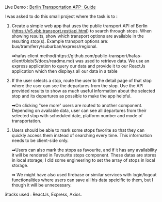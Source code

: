 Live Demo : <a href="https://khadkauj.github.io/berlin-Trasnportation-App-frontend/" > Berlin Transportation APP- Guide </a>

I was asked to do this small project where the task is to :

1. Create a simple web app that uses the public transport API of Berlin
(https://v5.vbb.transport.rest/api.html) to search through stops. When showing results, show
which transport options are available in the resulting stop(s). Example transport options are:
bus/tram/ferry/suburban/express/regional.
  
    <p>➡hafas client method(https://github.com/public-transport/hafas-client/blob/5/docs/readme.md) was used to retrieve data. 
     We use an express application to query our data and provide it to our ReactJs application which then displays all our data
    in a table</p>

2. If the user selects a stop, route the user to the detail page of that stop where the user can see
the departures from the stop. Use the API provided results to show as much useful information
about the selected stop and its departures as possible to make the app helpful.

    <p>➡On clicking "see more" users are routed to another component. Depending on available data, user can see all departures
    from their selected stop with scheduled date, platform number and mode of transportation. </p>

3. Users should be able to mark some stops favorite so that they can quickly access them instead
of searching every time. This information needs to be client-side only.

    <p>➡Users can also mark the stops as favourite, and if it has any availability it will be rendered in Favourite stops
      component. These datas are stores in local storage; I did some engineering to set the array of stops in local storage.</p>
     <p>➡ We might have also used firebase or similar services with login/logout functionalities where users can save all his data
    speicific to them, but I though it will be unnecessary. </p>


Stacks used : ReactJs, Express, Axios.
